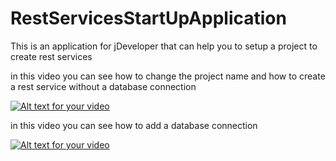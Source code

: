 # RestServicesStartUpApplication
This is an application for jDeveloper that can help you to setup a project to create rest services

in this video you can see how to change the project name and how to create a rest service without a database connection

[![Alt text for your video](https://img.youtube.com/vi/qAUCQDjs9gw/0.jpg)](https://www.youtube.com/watch?v=qAUCQDjs9gw&t=5s
)

in this video you can see how to add a database connection

[![Alt text for your video](https://img.youtube.com/vi/Zaglo8CIIr4/0.jpg)](https://www.youtube.com/watch?v=qAUCQDjs9gw&t=5s
)

